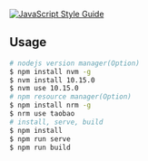 [![JavaScript Style Guide](https://img.shields.io/badge/code_style-standard-brightgreen.svg)](https://standardjs.com)

## Usage
```bash
# nodejs version manager(Option)
$ npm install nvm -g
$ nvm install 10.15.0
$ nvm use 10.15.0
# npm resource manager(Option)
$ npm install nrm -g
$ nrm use taobao
# install, serve, build
$ npm install
$ npm run serve
$ npm run build
```

